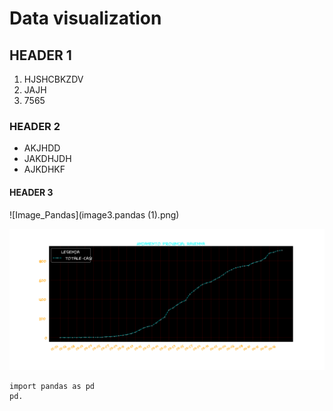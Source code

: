 # Data visualization

## HEADER 1

1. HJSHCBKZDV
2. JAJH
3. 7565

### HEADER 2
* AKJHDD
* JAKDHJDH
* AJKDHKF

#### HEADER 3


![Image_Pandas](image3.pandas (1).png)

![Image3_Pandas](image.pandas.png)


```
import pandas as pd
pd.

```
